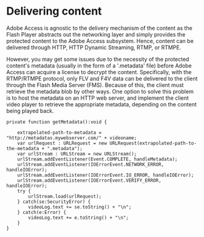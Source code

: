 # Delivering content

<div>

Adobe Access is agnostic to the delivery mechanism of the content as the Flash
Player abstracts out the networking layer and simply provides the protected
content to the Adobe Access subsystem. Hence, content can be delivered through
HTTP, HTTP Dynamic Streaming, RTMP, or RTMPE.

<div>

However, you may get some issues due to the necessity of the protected content's
metadata (usually in the form of a '.metadata' file) before Adobe Access can
acquire a license to decrypt the content. Specifically, with the RTMP/RTMPE
protocol, only FLV and F4V data can be delivered to the client through the Flash
Media Server (FMS). Because of this, the client must retrieve the metadata blob
by other ways. One option to solve this problem is to host the metadata on an
HTTP web server, and implement the client video player to retrieve the
appropriate metadata, depending on the content being played back.

    private function getMetadata():void {

    	extrapolated-path-to-metadata = "http://metadatas.mywebserver.com/" + videoname;
    	var urlRequest : URLRequest = new URLRequest(extrapolated-path-to-the-metadata + ".metadata");
    	var urlStream : URLStream = new URLStream();
    	urlStream.addEventListener(Event.COMPLETE, handleMetadata);
    	urlStream.addEventListener(IOErrorEvent.NETWORK_ERROR, handleIOError);
    	urlStream.addEventListener(IOErrorEvent.IO_ERROR, handleIOError);
    	urlStream.addEventListener(IOErrorEvent.VERIFY_ERROR, handleIOError);
    	try {
    		urlStream.load(urlRequest);
    	} catch(se:SecurityError) {
    		videoLog.text += se.toString() + "\n";
    	} catch(e:Error) {
    		videoLog.text += e.toString() + "\n";
    	}
    }

</div>

</div>

<div>

<div>

</div>

</div>
